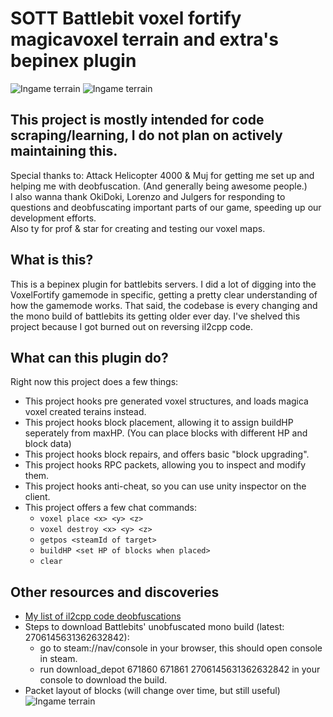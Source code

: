 # SOTT Battlebit voxel fortify magicavoxel terrain and extra's bepinex plugin 

![Ingame terrain](https://github.com/SwatDoge/SOTTBBVFMVTAEBP/blob/master/readme/magicavoxelTerrain.png?raw=true)
![Ingame terrain](https://github.com/SwatDoge/SOTTBBVFMVTAEBP/blob/master/readme/ingameTerrain.png?raw=true)

## This project is mostly intended for code scraping/learning, I do not plan on actively maintaining this.
Special thanks to: Attack Helicopter 4000 & Muj for getting me set up and helping me with deobfuscation. (And generally being awesome people.)\
I also wanna thank OkiDoki, Lorenzo and Julgers for responding to questions and deobfuscating important parts of our game, speeding up our development efforts.\
Also ty for prof & star for creating and testing our voxel maps.

## What is this?
This is a bepinex plugin for battlebits servers. I did a lot of digging into the VoxelFortify gamemode in specific, getting a pretty clear understanding of how the gamemode works. That said, the codebase is every changing and the mono build of battlebits its getting older ever day. I've shelved this project because I got burned out on reversing il2cpp code.

## What can this plugin do?
Right now this project does a few things:
- This project hooks pre generated voxel structures, and loads magica voxel created terains instead.
- This project hooks block placement, allowing it to assign buildHP seperately from maxHP. (You can place blocks with different HP and block data)
- This project hooks block repairs, and offers basic "block upgrading".
- This project hooks RPC packets, allowing you to inspect and modify them.
- This project hooks anti-cheat, so you can use unity inspector on the client.
- This project offers a few chat commands:
    - `voxel place <x> <y> <z>`
    - `voxel destroy <x> <y> <z>`
    - `getpos <steamId of target>`
    - `buildHP <set HP of blocks when placed>`
    - `clear`

## Other resources and discoveries
- [My list of il2cpp code deobfuscations](https://docs.google.com/spreadsheets/d/19AFtVbYBXFsKqKwyGkTO7b2kFNa4_ScB7-tH4vGhlBc/edit?usp=sharing)
- Steps to download Battlebits' unobfuscated mono build (latest: 2706145631362632842):
    - go to steam://nav/console in your browser, this should open console in steam.
    - run download_depot 671860 671861 2706145631362632842 in your console to download the build.
- Packet layout of blocks (will change over time, but still useful)\
![Ingame terrain](https://github.com/SwatDoge/SOTTBBVFMVTAEBP/blob/master/readme/blockPackets.png?raw=true)